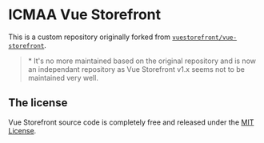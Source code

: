 # ICMAA Vue Storefront

This is a custom repository originally forked from [`vuestorefront/vue-storefront`](https://github.com/vuestorefront/vue-storefront).  
> \* It's no more maintained based on the original repository and is now an independant repository as Vue Storefront v1.x seems not to be maintained very well.

## The license

Vue Storefront source code is completely free and released under the [MIT License](https://github.com/vuestorefront/vue-storefront/blob/master/LICENSE).
